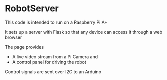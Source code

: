 RobotServer
===========

This code is intended to run on a Raspberry Pi A+

It sets up a server with Flask so that any device can access it through a web browser

The page provides
- A live video stream from a Pi Camera
and
- A control panel for driving the robot

Control signals are sent over I2C to an Arduino
